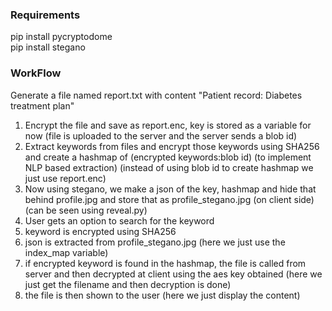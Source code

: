 ### Requirements
pip install pycryptodome
<br>
pip install stegano

### WorkFlow

Generate a file named report.txt with content "Patient record: Diabetes treatment plan" 
1. Encrypt the file and save as report.enc, key is stored as a variable for now 
(file is uploaded to the server and the server sends a blob id)
2. Extract keywords from files and encrypt those keywords using SHA256 and create a hashmap of (encrypted keywords:blob id)
(to implement NLP based extraction)
(instead of using blob id to create hashmap we just use report.enc)
3. Now using stegano, we make a json of the key, hashmap and hide that behind profile.jpg and store that as profile_stegano.jpg (on client side)
(can be seen using reveal.py)
4. User gets an option to search for the keyword
5. keyword is encrypted using SHA256 
6. json is extracted from profile_stegano.jpg
(here we just use the index_map variable)
7. if encrypted keyword is found in the hashmap, the file is called from server and then decrypted at client using the aes key obtained
(here we just get the filename and then decryption is done)
8. the file is then shown to the user
(here we just display the content)
